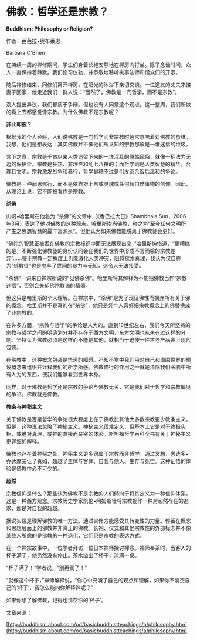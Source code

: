 # 佛教：哲学还是宗教？

**Buddhism: Philosophy or Religion?**

作者：芭芭拉•奥布莱恩

Barbara O'Brien

在持续一周的禅修期间，学生们身着长袍安静地在禅房内打坐。除了念诵时间，众人一直保持着静默。我们修习仪轨，并恭敬地聆听执事法师和僧众们的开示。

随后禅修结束，同修们离开禅房，在阳光的沐浴下亲切交谈。一位道友的丈夫来接妻子回家，他走近我们一群人说：“当然了，佛教是一门哲学，而不是宗教”。

没人提出异议，我们都疲于争辩。但也没有人同意这个观点。这一整周，我们所做的看上去都感觉像宗教。为什么佛教不是宗教呢？

**非此即彼？**

根据我的个人经验，人们说佛教是一门哲学而非宗教时通常意味着对佛教的恭维。我想，他们是想表达：其实佛教并不像他们所认知的宗教那般是一堆迷信的垃圾。

言下之意，宗教是千古以来人类遗留下来的一堆混乱的原始民俗，就像一柄法力无边的保护伞。宗教是狂热、非理性和乱七八糟的；而哲学则是人类智慧的精华，合理且文明。宗教激发战争和暴行，哲学最糟不过是引发茶余饭后温和的争论。

佛教是一种闻思修行，而不是依靠对上帝或灵魂或任何超自然事物的信仰。因此，从理论上说，它不能被看作是宗教。

**杀佛**

山姆•哈里斯在他名为 “杀佛”的文章中（《香巴拉大日》Shambhala Sun，2006年3月）表达了他对佛教的这种观点。哈里斯崇尚佛教，称之为“至今任何文明所产生之思想智慧的最丰富源泉”。但他认为如果佛教能脱离于佛教徒会更好。

“佛陀的智慧正被困在佛教的宗教标识中而无法展现出来，”哈里斯惋惜道，“更糟糕的是，不断强化佛教徒的身份认同会在我们的世界中形成不言而喻的宗教差异”……鉴于宗教一定程度上仍能激化人类冲突，阻碍探索真理，我认为仅自称为“佛教徒”也是参与了世间的暴力与无知，这令人无法接受。

“杀佛”一词来自禅宗所说的“见佛杀佛”。哈里斯将其解释为不能把佛教当作“宗教迷信”，否则会失却佛陀教诲的精髓。

但这只是哈里斯的个人理解。在禅宗中，“杀佛”是为了现证佛性而摒弃所有关于佛的概念。哈里斯并不是真的在“杀佛”，他只是凭个人喜好把宗教概念上的佛替换成了非宗教的。

在许多方面，“宗教与哲学”的争论是人为的。直到18世纪左右，我们今天所坚持的宗教与哲学之间的明确划分并不存在于西方文明，东方文明也从未有过这样的分割。坚持认为佛教必须是这样而不能是其他，就相当于迫使一件古老产品裹上现代包装。

在佛教中，这种概念包装是悟道的障碍。不知不觉中我们用对自己和周围世界的预设概念来组织并诠释我们的所学所感。佛教修行的作用之一就是清除我们头脑中所有人为的东西，使我们能够看到世界本身。

同样，对于佛教是哲学还是宗教的争论与佛教无关，它是我们对于哲学和宗教偏见的争论。佛教就是佛教。

**教条与神秘主义**

关于佛教是否是哲学的争论很大程度上在于佛教比其他大多数宗教更少教条主义。但是，这种说法忽略了神秘主义。神秘主义很难定义，但基本上它是对于终极实相，或绝对真理，或神的直接而亲密的体验。斯坦福哲学百科全书有关于神秘主义更详细的解释。

佛教也存在着神秘之处，神秘主义更多隶属于宗教而非哲学。通过冥想，悉达多•乔达摩亲证了真如，超越了主体与客体、自我与他人、生存与死亡。这种证悟的体验是佛教中必不可少的。

**超然**

宗教信仰是什么？那些认为佛教不是宗教的人们倾向于将其定义为一种信仰体系，这是一种西方观念。宗教历史学家凯伦•阿姆斯壮将宗教视作一种对超然存在的追求，那是对自我的超越。

据说实践是理解佛教的唯一方法。通过实修方能感受其转变性的力量。停留在概念和思想层面上的佛教并非真正的佛教。长袍、仪式和其他宗教性的外部标志并不像某些人所想的是佛教的一种退化，它们只是宗教的表达方式。

在一个禅宗故事中，一位学者拜访一位日本禅师探讨禅意。禅师奉茶时，当客人的杯子满了，他仍然没有停止。茶水溢出了杯子，流满一桌。

“杯子满了！”学者说，“别再倒了！”

“就像这个杯子，”禅师解释说，“你心中充满了自己的观点和理解，如果你不清空自己的‘杯子’，我怎么能向你解释禅呢？”

如果你想了解佛教，记得也清空你的‘杯子’。

文章来源：

[http://buddhism.about.com/od/basicbuddhistteachings/a/philosophy.htm](http://buddhism.about.com/od/basicbuddhistteachings/a/philosophy.htm)

